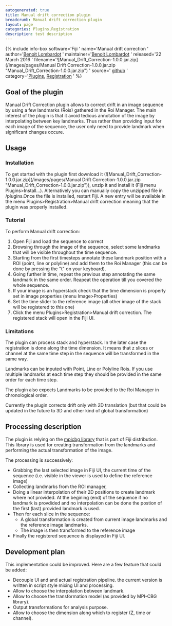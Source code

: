 ```yaml
---
autogenerated: true
title: Manual drift correction plugin
breadcrumb: Manual drift correction plugin
layout: page
categories: Plugins,Registration
description: test description
---
```


{% include info-box software='Fiji ' name='Manual drift correction ' author='[Benoit Lombardot](User_Benoit ) ' maintainer='[Benoit Lombardot](User_Benoit ) ' released='22 March 2016 ' filename='![Manual\_Drift\_Correction-1.0.0.jar.zip](/images/pages/Manual Drift Correction-1.0.0.jar.zip "Manual_Drift_Correction-1.0.0.jar.zip") ' source=' [github](https://github.com/mpicbg-scicomp/Manual_drift_correction) ' category='[Plugins](_Category_Plugins ), [Registration](_Category_Registration ) ' %}

## Goal of the plugin

Manual Drift Correction plugin allows to correct drift in an image sequence by using a few landmarks (Rois) gathered in the Roi Manager. The main interest of the plugin is that it avoid tedious annotation of the image by interpolating between key landmarks. Thus rather than providing input for each image of the sequence, the user only need to provide landmark when significant changes occure.

## Usage

### Installation

To get started with the plugin first download it (![Manual\_Drift\_Correction-1.0.0.jar.zip](/images/pages/Manual Drift Correction-1.0.0.jar.zip "Manual_Drift_Correction-1.0.0.jar.zip")), unzip it and install it (Fiji menu Plugins\>Install...). Alternatively you can manually copy the unzipped file in <Fiji folder>/plugins.Once the file is installed, restart Fiji. A new entry will be available in the menu Plugins\>Registration\>Manual drift correction meaning that the plugin was properly installed.

### Tutorial

To perform Manual drift correction:

1.  Open Fiji and load the sequence to correct
2.  Browsing through the image of the sequence, select some landmarks that will be visible throughout the time sequence.
3.  Starting from the first timesteps annotate these landmark position with a ROI (point, line or polyline) and add them to the Roi Manager (this can be done by pressing the "t" on your keyboard).
4.  Going further in time, repeat the previous step annotating the same landmark in the same order. Reapeat the operation till you covered the whole sequence.
5.  If your image is an hyperstack check that the time dimension is properly set in image properties (menu Image\>Properties)
6.  Set the time slider to the reference image (all other image of the stack will be registered to this one)
7.  Click the menu Plugins\>Registration\>Manual drift correction. The registered stack will open in the Fiji UI.

### Limitations

The plugin can process stack and hyperstack. In the later case the registration is done along the time dimension. It means that z slices or channel at the same time step in the sequence will be transformed in the same way.

Landmarks can be inputed with Point, Line or Polyline Rois. If you use multiple landmarks at each time step they should be provided in the same order for each time step.

The plugin also expects Landmarks to be provided to the Roi Manager in chronological order.

Currently the plugin corrects drift only with 2D translation (but that could be updated in the future to 3D and other kind of global transformation)

## Processing description

The plugin is relying on the [mpicbg library](http://javadoc.imagej.net/MPI-CBG/) that is part of Fiji distribution. This library is used for creating transformation from the landmarks and performing the actual transformation of the image.

The processing is successively:

  - Grabbing the last selected image in Fiji UI, the current time of the sequence (i.e. visible in the viewer is used to define the reference image)
  - Collecting landmarks from the ROI manager,
  - Doing a linear interpolation of their 2D positions to create landmark where not provided. At the begining (end) of the sequence if no landmark is provdided and no interpolation can be done the postion of the first (last) provided landmark is used.
  - Then for each slice in the sequence:
      - A global transformation is created from current image landmarks and the reference image landmarks.
      - The image is then transformed to the reference image
  - Finally the registered sequence is displayed in Fiji UI.

## Development plan

This implementation could be improved. Here are a few feature that could be added:

  - Decouple UI and and actual registration pipeline. the current version is written in script style mixing UI and processing.
  - Allow to choose the interpolation between landmark.
  - Allow to choose the transformation model (as provided by MPI-CBG library).
  - Output transformations for analysis purpose.
  - Allow to choose the dimension along which to register (Z, time or channel).

 
